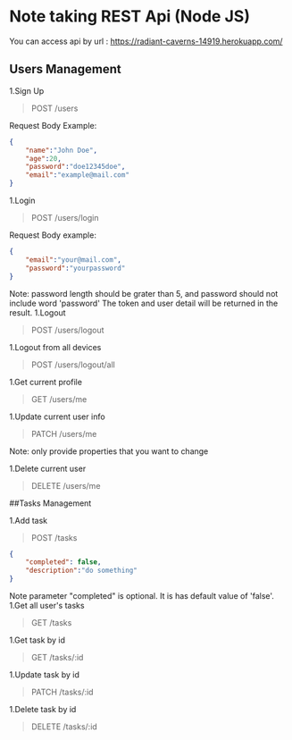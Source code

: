 # Note taking REST Api (Node JS)

You can access api by url : https://radiant-caverns-14919.herokuapp.com/ 

## Users Management

1.Sign Up

>POST /users

Request Body Example:

```json
{
	"name":"John Doe",
	"age":20,
	"password":"doe12345doe",
	"email":"example@mail.com"
}
```

1.Login

>POST /users/login

Request Body example:

```json
{
	"email":"your@mail.com",
	"password":"yourpassword"
}
```
Note: password length should be grater than 5, and password should not include word 'password'
The token and user detail will be returned
in the result.
1.Logout

>POST /users/logout

1.Logout from all devices

>POST /users/logout/all

1.Get current profile

>GET /users/me

1.Update current user info

>PATCH /users/me

Note: only provide properties that you want to change

1.Delete current user

>DELETE /users/me

##Tasks Management

1.Add task

>POST /tasks
```json
{
    "completed": false,
	"description":"do something"
}
```
Note parameter "completed" is optional.
It is has default value of 'false'.
1.Get all user's tasks

>GET /tasks

1.Get task by id

>GET /tasks/:id

1.Update task by id

>PATCH /tasks/:id

1.Delete task by id

>DELETE /tasks/:id

 